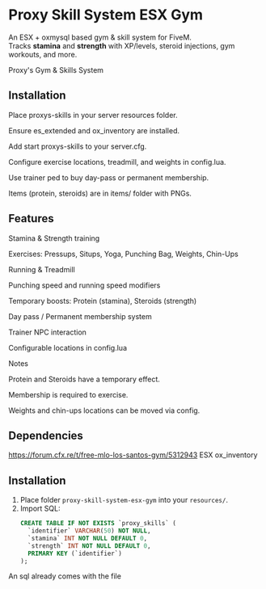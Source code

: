 # Proxy Skill System ESX Gym

An ESX + oxmysql based gym & skill system for FiveM.  
Tracks **stamina** and **strength** with XP/levels, steroid injections, gym workouts, and more.



Proxy's Gym & Skills System

## Installation

Place proxys-skills in your server resources folder.

Ensure es_extended and ox_inventory are installed.

Add start proxys-skills to your server.cfg.

Configure exercise locations, treadmill, and weights in config.lua.

Use trainer ped to buy day-pass or permanent membership.

Items (protein, steroids) are in items/ folder with PNGs.

## Features

Stamina & Strength training

Exercises: Pressups, Situps, Yoga, Punching Bag, Weights, Chin-Ups

Running & Treadmill

Punching speed and running speed modifiers

Temporary boosts: Protein (stamina), Steroids (strength)

Day pass / Permanent membership system

Trainer NPC interaction

Configurable locations in config.lua


Notes

Protein and Steroids have a temporary effect.

Membership is required to exercise.

Weights and chin-ups locations can be moved via config.

## Dependencies 

https://forum.cfx.re/t/free-mlo-los-santos-gym/5312943
ESX 
ox_inventory

## Installation
1. Place folder `proxy-skill-system-esx-gym` into your `resources/`.
2. Import SQL:
   ```sql
   CREATE TABLE IF NOT EXISTS `proxy_skills` (
     `identifier` VARCHAR(50) NOT NULL,
     `stamina` INT NOT NULL DEFAULT 0,
     `strength` INT NOT NULL DEFAULT 0,
     PRIMARY KEY (`identifier`)
   );

An sql already comes with the file
